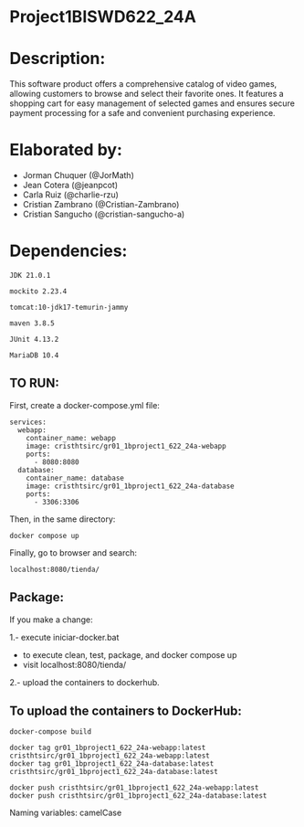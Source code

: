 # Project1BISWD622_24A

# Description:
This software product offers a comprehensive catalog of video games, allowing customers to browse and select their favorite ones. It features a shopping cart for easy management of selected games and ensures secure payment processing for a safe and convenient purchasing experience.

# Elaborated by:
- Jorman Chuquer            (@JorMath)
- Jean Cotera             (@jeanpcot)
- Carla Ruiz            (@charlie-rzu)
- Cristian Zambrano   (@Cristian-Zambrano)
- Cristian Sangucho (@cristian-sangucho-a)

# Dependencies:

``
JDK 21.0.1
``

``
mockito 2.23.4
``

``
tomcat:10-jdk17-temurin-jammy
``

``
maven 3.8.5 
``

``
JUnit 4.13.2
``

``
MariaDB 10.4
``

## TO RUN:
First, create a docker-compose.yml file:
````
services:
  webapp:
    container_name: webapp
    image: cristhtsirc/gr01_1bproject1_622_24a-webapp
    ports:
      - 8080:8080
  database:
    container_name: database
    image: cristhtsirc/gr01_1bproject1_622_24a-database
    ports:
      - 3306:3306
````

Then, in the same directory:

``
docker compose up
``

Finally, go to browser and search:

``
localhost:8080/tienda/
``

## Package:
If you make a change:

1.- execute iniciar-docker.bat

- to execute clean, test, package, and docker compose up
- visit localhost:8080/tienda/

2.- upload the containers to dockerhub.

  
## To upload the containers to DockerHub:
````
docker-compose build

docker tag gr01_1bproject1_622_24a-webapp:latest cristhtsirc/gr01_1bproject1_622_24a-webapp:latest
docker tag gr01_1bproject1_622_24a-database:latest cristhtsirc/gr01_1bproject1_622_24a-database:latest

docker push cristhtsirc/gr01_1bproject1_622_24a-webapp:latest
docker push cristhtsirc/gr01_1bproject1_622_24a-database:latest   
````

Naming variables: camelCase
